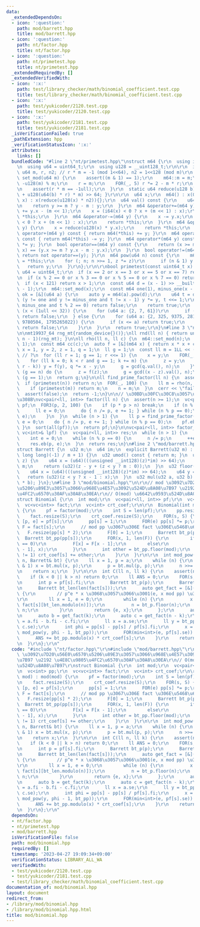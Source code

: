 ```yaml
---
data:
  _extendedDependsOn:
  - icon: ':question:'
    path: mod/barrett.hpp
    title: mod/barrett.hpp
  - icon: ':question:'
    path: nt/factor.hpp
    title: nt/factor.hpp
  - icon: ':question:'
    path: nt/primetest.hpp
    title: nt/primetest.hpp
  _extendedRequiredBy: []
  _extendedVerifiedWith:
  - icon: ':x:'
    path: test/library_checker/math/binomial_coefficient.test.cpp
    title: test/library_checker/math/binomial_coefficient.test.cpp
  - icon: ':x:'
    path: test/yukicoder/2120.test.cpp
    title: test/yukicoder/2120.test.cpp
  - icon: ':x:'
    path: test/yukicoder/2181.test.cpp
    title: test/yukicoder/2181.test.cpp
  _isVerificationFailed: true
  _pathExtension: hpp
  _verificationStatusIcon: ':x:'
  attributes:
    links: []
  bundledCode: "#line 2 \"nt/primetest.hpp\"\nstruct m64 {\r\n  using i64 = int64_t;\r\
    \n  using u64 = uint64_t;\r\n  using u128 = __uint128_t;\r\n\r\n  inline static\
    \ u64 m, r, n2; // r * m = -1 (mod 1<<64), n2 = 1<<128 (mod m)\r\n  static void\
    \ set_mod(u64 m) {\r\n    assert((m & 1) == 1);\r\n    m64::m = m;\r\n    n2 =\
    \ -u128(m) % m;\r\n    r = m;\r\n    FOR(_, 5) r *= 2 - m * r;\r\n    r = -r;\r\
    \n    assert(r * m == -1ull);\r\n  }\r\n  static u64 reduce(u128 b) { return (b\
    \ + u128(u64(b) * r) * m) >> 64; }\r\n\r\n  u64 x;\r\n  m64() : x(0) {}\r\n  m64(u64\
    \ x) : x(reduce(u128(x) * n2)){};\r\n  u64 val() const {\r\n    u64 y = reduce(x);\r\
    \n    return y >= m ? y - m : y;\r\n  }\r\n  m64 &operator+=(m64 y) {\r\n    x\
    \ += y.x - (m << 1);\r\n    x = (i64(x) < 0 ? x + (m << 1) : x);\r\n    return\
    \ *this;\r\n  }\r\n  m64 &operator-=(m64 y) {\r\n    x -= y.x;\r\n    x = (i64(x)\
    \ < 0 ? x + (m << 1) : x);\r\n    return *this;\r\n  }\r\n  m64 &operator*=(m64\
    \ y) {\r\n    x = reduce(u128(x) * y.x);\r\n    return *this;\r\n  }\r\n  m64\
    \ operator+(m64 y) const { return m64(*this) += y; }\r\n  m64 operator-(m64 y)\
    \ const { return m64(*this) -= y; }\r\n  m64 operator*(m64 y) const { return m64(*this)\
    \ *= y; }\r\n  bool operator==(m64 y) const {\r\n    return (x >= m ? x - m :\
    \ x) == (y.x >= m ? y.x - m : y.x);\r\n  }\r\n  bool operator!=(m64 y) const {\
    \ return not operator==(y); }\r\n  m64 pow(u64 n) const {\r\n    m64 y = 1, z\
    \ = *this;\r\n    for (; n; n >>= 1, z *= z)\r\n      if (n & 1) y *= z;\r\n \
    \   return y;\r\n  }\r\n};\r\n\r\nbool primetest(const uint64_t x) {\r\n  using\
    \ u64 = uint64_t;\r\n  if (x == 2 or x == 3 or x == 5 or x == 7) return true;\r\
    \n  if (x % 2 == 0 or x % 3 == 0 or x % 5 == 0 or x % 7 == 0) return false;\r\n\
    \  if (x < 121) return x > 1;\r\n  const u64 d = (x - 1) >> __builtin_ctzll(x\
    \ - 1);\r\n  m64::set_mod(x);\r\n  const m64 one(1), minus_one(x - 1);\r\n  auto\
    \ ok = [&](u64 a) {\r\n    auto y = m64(a).pow(d);\r\n    u64 t = d;\r\n    while\
    \ (y != one and y != minus_one and t != x - 1) y *= y, t <<= 1;\r\n    if (y !=\
    \ minus_one and t % 2 == 0) return false;\r\n    return true;\r\n  };\r\n  if\
    \ (x < (1ull << 32)) {\r\n    for (u64 a: {2, 7, 61})\r\n      if (not ok(a))\
    \ return false;\r\n  } else {\r\n    for (u64 a: {2, 325, 9375, 28178, 450775,\
    \ 9780504, 1795265022}) {\r\n      if (x <= a) return true;\r\n      if (not ok(a))\
    \ return false;\r\n    }\r\n  }\r\n  return true;\r\n}\n#line 3 \"nt/factor.hpp\"\
    \n\nmt19937_64 rng_mt{random_device{}()};\nll rnd(ll n) { return uniform_int_distribution<ll>(0,\
    \ n - 1)(rng_mt); }\n\nll rho(ll n, ll c) {\n  m64::set_mod(n);\n  assert(n >\
    \ 1);\n  const m64 cc(c);\n  auto f = [&](m64 x) { return x * x + cc; };\n  m64\
    \ x = 1, y = 2, z = 1, q = 1;\n  ll g = 1;\n  const ll m = 1LL << (__lg(n) / 5);\
    \ // ?\n  for (ll r = 1; g == 1; r <<= 1) {\n    x = y;\n    FOR(_, r) y = f(y);\n\
    \    for (ll k = 0; k < r and g == 1; k += m) {\n      z = y;\n      FOR(_, min(m,\
    \ r - k)) y = f(y), q *= x - y;\n      g = gcd(q.val(), n);\n    }\n  }\n  if\
    \ (g == n) do {\n      z = f(z);\n      g = gcd((x - z).val(), n);\n    } while\
    \ (g == 1);\n  return g;\n}\n\nll find_prime_factor(ll n) {\n  assert(n > 1);\n\
    \  if (primetest(n)) return n;\n  FOR(_, 100) {\n    ll m = rho(n, rnd(n));\n\
    \    if (primetest(m)) return m;\n    n = m;\n  }\n  cerr << \"failed\" << endl;\n\
    \  assert(false);\n  return -1;\n}\n\n// \u30BD\u30FC\u30C8\u3057\u3066\u304F\u308C\
    \u308B\nvc<pair<ll, int>> factor(ll n) {\n  assert(n >= 1);\n  vc<pair<ll, int>>\
    \ pf;\n  FOR3(p, 2, 100) {\n    if (p * p > n) break;\n    if (n % p == 0) {\n\
    \      ll e = 0;\n      do { n /= p, e += 1; } while (n % p == 0);\n      pf.eb(p,\
    \ e);\n    }\n  }\n  while (n > 1) {\n    ll p = find_prime_factor(n);\n    ll\
    \ e = 0;\n    do { n /= p, e += 1; } while (n % p == 0);\n    pf.eb(p, e);\n \
    \ }\n  sort(all(pf));\n  return pf;\n}\n\nvc<pair<ll, int>> factor_by_lpf(ll n,\
    \ vc<int>& lpf) {\n  vc<pair<ll, int>> res;\n  while (n > 1) {\n    int p = lpf[n];\n\
    \    int e = 0;\n    while (n % p == 0) {\n      n /= p;\n      ++e;\n    }\n\
    \    res.eb(p, e);\n  }\n  return res;\n}\n#line 2 \"mod/barrett.hpp\"\n\n// https://github.com/atcoder/ac-library/blob/master/atcoder/internal_math.hpp\n\
    struct Barrett {\n  u32 m;\n  u64 im;\n  explicit Barrett(u32 m) : m(m), im((unsigned\
    \ long long)(-1) / m + 1) {}\n  u32 umod() const { return m; }\n  u32 modulo(u64\
    \ z) {\n    u64 x = (u64)(((unsigned __int128)(z)*im) >> 64);\n    u64 y = x *\
    \ m;\n    return (u32)(z - y + (z < y ? m : 0));\n  }\n  u32 floor(u64 z) {\n\
    \    u64 x = (u64)(((unsigned __int128)(z)*im) >> 64);\n    u64 y = x * m;\n \
    \   return (u32)(z < y ? x - 1 : x);\n  }\n  u32 mul(u32 a, u32 b) { return modulo(u64(a)\
    \ * b); }\n};\n#line 3 \"mod/binomial.hpp\"\n\r\n// mod \u3092\u7D20\u56E0\u6570\
    \u5206\u89E3\u3057\u3066\u968E\u4E57\u3092\u524D\u8A08\u7B97 \u2192 \u4E8C\u9805\
    \u4FC2\u6570\u30AF\u30A8\u30EA\r\n// O(mod) \u6642\u9593\u524D\u8A08\u7B97\r\n\
    struct Binomial {\r\n  int mod;\r\n  vc<pair<ll, int>> pf;\r\n  vc<int> pp;\r\n\
    \  vc<vc<int>> fact;\r\n  vc<int> crt_coef;\r\n\r\n  Binomial(int mod) : mod(mod)\
    \ {\r\n    pf = factor(mod);\r\n    int S = len(pf);\r\n    pp.resize(S);\r\n\
    \    fact.resize(S);\r\n    crt_coef.resize(S);\r\n    FOR(s, S) {\r\n      auto\
    \ [p, e] = pf[s];\r\n      pp[s] = 1;\r\n      FOR(e) pp[s] *= p;\r\n      auto&\
    \ F = fact[s];\r\n      // mod pp \u3067\u306E fact \u306E\u5468\u671F\r\n   \
    \   F.resize(pp[s] * 2);\r\n      F[0] = 1;\r\n      Barrett bt_p(p);\r\n    \
    \  Barrett bt_pp(pp[s]);\r\n      FOR(x, 1, len(F)) {\r\n        if (bt_p.modulo(x)\
    \ == 0)\r\n          F[x] = F[x - 1];\r\n        else\r\n          F[x] = bt_p.mul(F[x\
    \ - 1], x);\r\n      }\r\n      int other = bt_pp.floor(mod);\r\n      while (bt_pp.modulo(crt_coef[s])\
    \ != 1) crt_coef[s] += other;\r\n    }\r\n  }\r\n\r\n  int mod_pow(int a, int\
    \ n, Barrett& bt) {\r\n    ll x = 1, p = a;\r\n    while (n) {\r\n      if (n\
    \ & 1) x = bt.mul(x, p);\r\n      p = bt.mul(p, p);\r\n      n >>= 1;\r\n    }\r\
    \n    return x;\r\n  }\r\n\r\n  int C(ll n, ll k) {\r\n    assert(n >= 0);\r\n\
    \    if (k < 0 || k > n) return 0;\r\n    ll ANS = 0;\r\n    FOR(s, len(pf)) {\r\
    \n      int p = pf[s].fi;\r\n      Barrett bt_p(p);\r\n      Barrett bt_pp(pp[s]);\r\
    \n      Barrett bt_len(len(fact[s]));\r\n      auto get_fact = [&](ll n) -> pi\
    \ {\r\n        // p^e * x \u3068\u3057\u3066\u3001(e, x mod pp) \u3092\u8FD4\u3059\
    \r\n        ll x = 1, e = 0;\r\n        while (n) {\r\n          x = bt_pp.mul(x,\
    \ fact[s][bt_len.modulo(n)]);\r\n          n = bt_p.floor(n);\r\n          e +=\
    \ n;\r\n        }\r\n        return {e, x};\r\n      };\r\n      auto a = get_fact(n);\r\
    \n      auto b = get_fact(k);\r\n      auto c = get_fact(n - k);\r\n      ll e\
    \ = a.fi - b.fi - c.fi;\r\n      ll x = a.se;\r\n      ll y = bt_pp.mul(b.se,\
    \ c.se);\r\n      int phi = pp[s] - pp[s] / pf[s].fi;\r\n      x = bt_pp.mul(x,\
    \ mod_pow(y, phi - 1, bt_pp));\r\n      FOR(min<int>(e, pf[s].se)) x *= p;\r\n\
    \      ANS += bt_pp.modulo(x) * crt_coef[s];\r\n    }\r\n    return ANS % mod;\r\
    \n  }\r\n};\r\n"
  code: "#include \"nt/factor.hpp\"\r\n#include \"mod/barrett.hpp\"\r\n\r\n// mod\
    \ \u3092\u7D20\u56E0\u6570\u5206\u89E3\u3057\u3066\u968E\u4E57\u3092\u524D\u8A08\
    \u7B97 \u2192 \u4E8C\u9805\u4FC2\u6570\u30AF\u30A8\u30EA\r\n// O(mod) \u6642\u9593\
    \u524D\u8A08\u7B97\r\nstruct Binomial {\r\n  int mod;\r\n  vc<pair<ll, int>> pf;\r\
    \n  vc<int> pp;\r\n  vc<vc<int>> fact;\r\n  vc<int> crt_coef;\r\n\r\n  Binomial(int\
    \ mod) : mod(mod) {\r\n    pf = factor(mod);\r\n    int S = len(pf);\r\n    pp.resize(S);\r\
    \n    fact.resize(S);\r\n    crt_coef.resize(S);\r\n    FOR(s, S) {\r\n      auto\
    \ [p, e] = pf[s];\r\n      pp[s] = 1;\r\n      FOR(e) pp[s] *= p;\r\n      auto&\
    \ F = fact[s];\r\n      // mod pp \u3067\u306E fact \u306E\u5468\u671F\r\n   \
    \   F.resize(pp[s] * 2);\r\n      F[0] = 1;\r\n      Barrett bt_p(p);\r\n    \
    \  Barrett bt_pp(pp[s]);\r\n      FOR(x, 1, len(F)) {\r\n        if (bt_p.modulo(x)\
    \ == 0)\r\n          F[x] = F[x - 1];\r\n        else\r\n          F[x] = bt_p.mul(F[x\
    \ - 1], x);\r\n      }\r\n      int other = bt_pp.floor(mod);\r\n      while (bt_pp.modulo(crt_coef[s])\
    \ != 1) crt_coef[s] += other;\r\n    }\r\n  }\r\n\r\n  int mod_pow(int a, int\
    \ n, Barrett& bt) {\r\n    ll x = 1, p = a;\r\n    while (n) {\r\n      if (n\
    \ & 1) x = bt.mul(x, p);\r\n      p = bt.mul(p, p);\r\n      n >>= 1;\r\n    }\r\
    \n    return x;\r\n  }\r\n\r\n  int C(ll n, ll k) {\r\n    assert(n >= 0);\r\n\
    \    if (k < 0 || k > n) return 0;\r\n    ll ANS = 0;\r\n    FOR(s, len(pf)) {\r\
    \n      int p = pf[s].fi;\r\n      Barrett bt_p(p);\r\n      Barrett bt_pp(pp[s]);\r\
    \n      Barrett bt_len(len(fact[s]));\r\n      auto get_fact = [&](ll n) -> pi\
    \ {\r\n        // p^e * x \u3068\u3057\u3066\u3001(e, x mod pp) \u3092\u8FD4\u3059\
    \r\n        ll x = 1, e = 0;\r\n        while (n) {\r\n          x = bt_pp.mul(x,\
    \ fact[s][bt_len.modulo(n)]);\r\n          n = bt_p.floor(n);\r\n          e +=\
    \ n;\r\n        }\r\n        return {e, x};\r\n      };\r\n      auto a = get_fact(n);\r\
    \n      auto b = get_fact(k);\r\n      auto c = get_fact(n - k);\r\n      ll e\
    \ = a.fi - b.fi - c.fi;\r\n      ll x = a.se;\r\n      ll y = bt_pp.mul(b.se,\
    \ c.se);\r\n      int phi = pp[s] - pp[s] / pf[s].fi;\r\n      x = bt_pp.mul(x,\
    \ mod_pow(y, phi - 1, bt_pp));\r\n      FOR(min<int>(e, pf[s].se)) x *= p;\r\n\
    \      ANS += bt_pp.modulo(x) * crt_coef[s];\r\n    }\r\n    return ANS % mod;\r\
    \n  }\r\n};\r\n"
  dependsOn:
  - nt/factor.hpp
  - nt/primetest.hpp
  - mod/barrett.hpp
  isVerificationFile: false
  path: mod/binomial.hpp
  requiredBy: []
  timestamp: '2023-04-27 19:09:34+09:00'
  verificationStatus: LIBRARY_ALL_WA
  verifiedWith:
  - test/yukicoder/2120.test.cpp
  - test/yukicoder/2181.test.cpp
  - test/library_checker/math/binomial_coefficient.test.cpp
documentation_of: mod/binomial.hpp
layout: document
redirect_from:
- /library/mod/binomial.hpp
- /library/mod/binomial.hpp.html
title: mod/binomial.hpp
---
```


